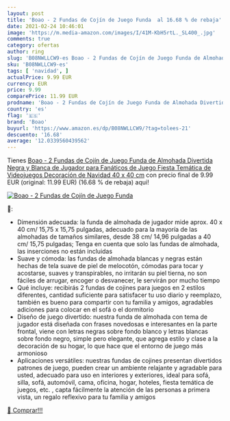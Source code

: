 ```yaml
---
layout: post
title: 'Boao - 2 Fundas de Cojín de Juego Funda  al 16.68 % de rebaja'
date: 2021-02-24 10:46:01
image: 'https://m.media-amazon.com/images/I/41M-KbH5rtL._SL400_.jpg'
comments: true
category: ofertas
author: ring
slug: 'B08NWLLCW9-es Boao - 2 Fundas de Cojín de Juego Funda de Almohada...'
sku: 'B08NWLLCW9-es'
tags: [ 'navidad', ]
actualPrice: 9.99 EUR
currency: EUR
price: 9.99
comparePrice: 11.99 EUR
prodname: 'Boao - 2 Fundas de Cojín de Juego Funda de Almohada Divertida Negra y Blanca de Jugador para Fanáticos de Juego Fiesta Temática de Videojuegos Decoración de Navidad  40 x 40 cm'
country: 'es'
flag: '🇪🇸'
brand: 'Boao'
buyurl: 'https://www.amazon.es/dp/B08NWLLCW9/?tag=tolees-21'
descuento: '16.68'
average: '12.0339560439562'
---
```


Tienes [Boao - 2 Fundas de Cojín de Juego Funda de Almohada Divertida Negra y Blanca de Jugador para Fanáticos de Juego Fiesta Temática de Videojuegos Decoración de Navidad  40 x 40 cm](https://www.amazon.es/dp/B08NWLLCW9/?tag=tolees-21) con precio final de  9.99 EUR (original: 11.99 EUR) (16.68 %  de rebaja) aqui!

[![Boao - 2 Fundas de Cojín de Juego Funda ](https://m.media-amazon.com/images/I/41M-KbH5rtL._SL400_.jpg)](https://www.amazon.es/dp/B08NWLLCW9/?tag=tolees-21)

🔎:

- Dimensión adecuada: la funda de almohada de jugador mide aprox. 40 x 40 cm/ 15,75 x 15,75 pulgadas, adecuado para la mayoría de las almohadas de tamaños similares, desde 38 cm/ 14,96 pulgadas a 40 cm/ 15,75 pulgadas; Tenga en cuenta que solo las fundas de almohada, las inserciones no están incluidas
- Suave y cómoda: las fundas de almohada blancas y negras están hechas de tela suave de piel de melocotón, cómodas para tocar y acostarse, suaves y transpirables, no irritarán su piel tierna, no son fáciles de arrugar, encoger o desvanecer, le servirán por mucho tiempo
- Qué incluye: recibirás 2 fundas de cojines para juegos en 2 estilos diferentes, cantidad suficiente para satisfacer tu uso diario y reemplazo, también es bueno para compartir con tu familia y amigos, agradables adiciones para colocar en el sofá o el dormitorio
- Diseño de juego divertido: nuestra funda de almohada con tema de jugador está diseñada con frases novedosas e interesantes en la parte frontal, viene con letras negras sobre fondo blanco y letras blancas sobre fondo negro, simple pero elegante, que agrega estilo y clase a la decoración de su hogar, lo que hace que el entorno de juego más armonioso
- Aplicaciones versátiles: nuestras fundas de cojines presentan divertidos patrones de juego, pueden crear un ambiente relajante y agradable para usted, adecuado para uso en interiores y exteriores, ideal para sofá, silla, sofá, automóvil, cama, oficina, hogar, hoteles, fiesta temática de juegos, etc. , capta fácilmente la atención de las personas a primera vista, un regalo reflexivo para tu familia y amigos

[🛒 Comprar!!!](https://www.amazon.es/dp/B08NWLLCW9/?tag=tolees-21)
